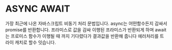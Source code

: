 # ASYNC AWAIT

가장 최근에 나온 자바스크립트 비동기 처리 문법입니다. async는 어떤함수든지 감싸서 promise를 반환합니다. 프라미스로 값을 감싸 이행된 프라미스가 반환되게 하며 await는 프로미스 함수가 이행될 때 까지 기다렸다가 결과값을 반환해 줍니다 에러처리를 트라이 캐치로 할수 잇습니다.
